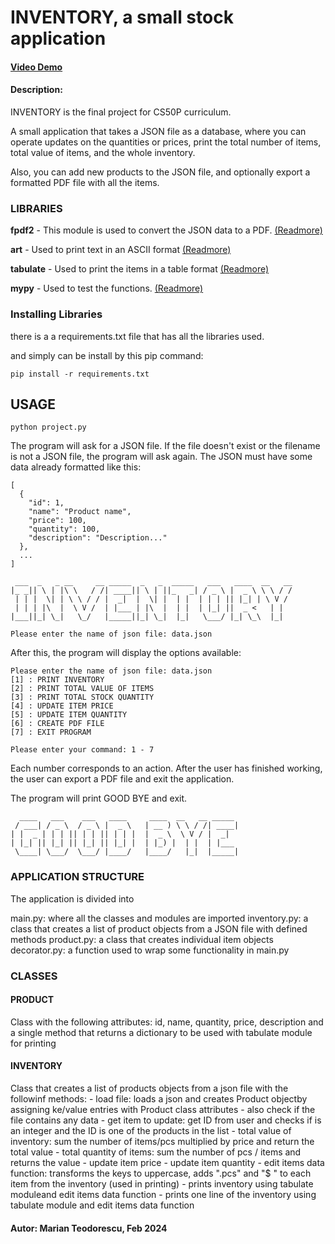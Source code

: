 # INVENTORY, a small stock application
#### [Video Demo](https://youtu.be/PofETIW8_Og)
#### Description:
INVENTORY is the final project for CS50P curriculum.

A small application that takes a JSON file as a database, where you can operate updates on the quantities or prices, print the total number of items, total value of items, and the whole inventory.

Also, you can add new products to the JSON file, and optionally export a formatted PDF file with all the items.

### LIBRARIES
__fpdf2__ - This module is used to convert the JSON data to a PDF. [(Readmore)](https://py-pdf.github.io/fpdf2/)

__art__ - Used to print text in an ASCII format [(Readmore)](https://github.com/sepandhaghighi/art/)

__tabulate__ - Used to print the items in a table format [(Readmore)](https://github.com/astanin/python-tabulate)

__mypy__ - Used to test the functions. [(Readmore)](https://mypy.readthedocs.io/en/stable/getting_started.html)

### **Installing Libraries**
there is a a requirements.txt file that has all the libraries used.

and simply can be install by this pip command:

```pip install -r requirements.txt```

## USAGE
```python project.py```

The program will ask for a JSON file. If the file doesn't exist or the filename is not a JSON file, the program will ask again.
The JSON must have some data already formatted like this:

```
[
  {
    "id": 1,
    "name": "Product name",
    "price": 100,
    "quantity": 100,
    "description": "Description..."
  },
  ...
]
```

```
 ___  _   _ __     __ _____  _   _  _____   ___   ____  __   __
|_ _|| \ | |\ \   / /| ____|| \ | ||_   _| / _ \ |  _ \ \ \ / /
 | | |  \| | \ \ / / |  _|  |  \| |  | |  | | | || |_| | \ V / 
 | | | |\  |  \ V /  | |___ | |\  |  | |  | |_| ||  _ <   | |  
|___||_| \_|   \_/   |_____||_| \_|  |_|   \___/ |_| \_\  |_|  

Please enter the name of json file: data.json

```

After this, the program will display the options available:

```
Please enter the name of json file: data.json
[1] : PRINT INVENTORY
[2] : PRINT TOTAL VALUE OF ITEMS
[3] : PRINT TOTAL STOCK QUANTITY
[4] : UPDATE ITEM PRICE
[5] : UPDATE ITEM QUANTITY
[6] : CREATE PDF FILE
[7] : EXIT PROGRAM

Please enter your command: 1 - 7
```
Each number corresponds to an action.
After the user has finished working, the user can export a PDF file and exit the application.

The program will print GOOD BYE and exit.

```
  ____   ___    ___   ____     ____  __   __ _____ 
 / ___| / _ \  / _ \ |  _ \   | __ ) \ \ / /| ____|
| |  _ | | | || | | || | | |  |  _ \  \ V / |  _|  
| |_| || |_| || |_| || |_| |  | |_) |  | |  | |___ 
 \____| \___/  \___/ |____/   |____/   |_|  |_____|
```


### APPLICATION STRUCTURE
The application is divided into

main.py: where all the classes and modules are imported
inventory.py: a class that creates a list of product objects from a JSON file with defined methods
product.py: a class that creates individual item objects
decorator.py: a function used to wrap some functionality in main.py

### CLASSES

#### PRODUCT
Class with the following attributes: id, name, quantity, price, description and a single method that returns a dictionary to be used with tabulate module for printing

#### INVENTORY
Class that creates a list of products objects from a json file
    with the followinf methods:
    - load file: loads a json and creates Product objectby assigning ke/value entries with Product class attributes
    - also check if the file contains any data
    - get item to update: get ID from user and checks if is an integer and the ID is one of the products in the list
    - total value of inventory: sum the number of items/pcs multiplied by price and return the total value
    - total quantity of items: sum the number of pcs / items and returns the value
    - update item price
    - update item quantity
    - edit items data function: transforms the keys to uppercase, adds ".pcs" and "$ " to each item from the inventory (used in printing)
    - prints inventory using tabulate moduleand edit items data function
    - prints one line of the inventory using tabulate module and edit items data function

#### Autor: Marian Teodorescu, Feb 2024